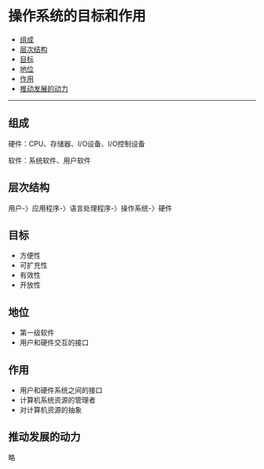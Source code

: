 # 操作系统的目标和作用
<!-- vscode-markdown-toc -->
* [组成](#)
* [层次结构](#-1)
* [目标](#-1)
* [地位](#-1)
* [作用](#-1)
* [推动发展的动力](#-1)

<!-- vscode-markdown-toc-config
	numbering=false
	autoSave=true
	/vscode-markdown-toc-config -->
<!-- /vscode-markdown-toc -->
---
## <a name=''></a>组成

硬件：CPU、存储器、I/O设备、I/O控制设备

软件：系统软件、用户软件

## <a name='-1'></a>层次结构

用户-〉应用程序-〉语言处理程序-〉操作系统-〉硬件

## <a name='-1'></a>目标
* 方便性
* 可扩充性
* 有效性
* 开放性

## <a name='-1'></a>地位

* 第一级软件
* 用户和硬件交互的接口

## <a name='-1'></a>作用
* 用户和硬件系统之间的接口
* 计算机系统资源的管理者
* 对计算机资源的抽象

## <a name='-1'></a>推动发展的动力
略